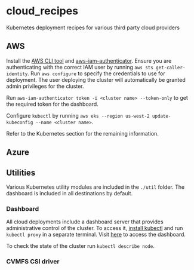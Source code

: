 # cloud_recipes
Kubernetes deployment recipes for various third party cloud providers

## AWS

Install the [AWS CLI tool](https://docs.aws.amazon.com/cli/latest/userguide/install-cliv2.html) and [aws-iam-authenticator](https://docs.aws.amazon.com/eks/latest/userguide/install-aws-iam-authenticator.html).
Ensure you are authenticating with the correct IAM user by running `aws sts get-caller-identity`. Run `aws configure` to specify the
credentials to use for deployment. The user deploying the cluster will automatically be granted admin privileges for the cluster.

Run `aws-iam-authenticator token -i <cluster name> --token-only` to get the required token for the dashboard.

Configure `kubectl` by running `aws eks --region us-west-2 update-kubeconfig --name <cluster name>`.

Refer to the Kubernetes section for the remaining information.

## Azure

## Utilities
Various Kubernetes utility modules are included in the `./util` folder.
The dashboard is included in all destinations by default.

### Dashboard

All cloud deployments include a dashboard server that provides administrative control of the cluster.
To access it, [install kubectl](https://kubernetes.io/docs/tasks/tools/install-kubectl/) and run `kubectl proxy` in a separate terminal.
Visit [here](http://localhost:8001/api/v1/namespaces/kube-system/services/https:dashboard-chart-kubernetes-dashboard:https/proxy/#/login) to
access the dashboard.

To check the state of the cluster run `kubectl describe node`.

### CVMFS CSI driver

